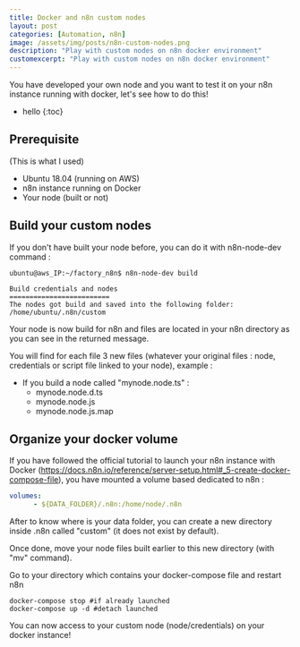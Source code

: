 ```yaml
---
title: Docker and n8n custom nodes
layout: post
categories: [Automation, n8n]
image: /assets/img/posts/n8n-custom-nodes.png
description: "Play with custom nodes on n8n docker environment"
customexcerpt: "Play with custom nodes on n8n docker environment"
---
```


You have developed your own node and you want to test it on your n8n instance running with docker, let's see how to do this!

* hello
{:toc}


## Prerequisite

(This is what I used)

- Ubuntu 18.04 (running on AWS)
- n8n instance running on Docker
- Your node (built or not)

    
## Build your custom nodes

If you don't have built your node before, you can do it with n8n-node-dev command :

```
ubuntu@aws_IP:~/factory_n8n$ n8n-node-dev build

Build credentials and nodes
=========================
The nodes got build and saved into the following folder:
/home/ubuntu/.n8n/custom
```

Your node is now build for n8n and files are located in your n8n directory as you can see in the returned message.

You will find for each file 3 new files (whatever your original files : node, credentials or script file linked to your node), example :

- If you build a node called "mynode.node.ts" :
  - mynode.node.d.ts
  - mynode.node.js
  - mynode.node.js.map
  
## Organize your docker volume

If you have followed the official tutorial to launch your n8n instance with Docker (https://docs.n8n.io/reference/server-setup.html#_5-create-docker-compose-file), you have mounted a volume based dedicated to n8n :

```yaml
volumes:
      - ${DATA_FOLDER}/.n8n:/home/node/.n8n
```

After to know where is your data folder, you can create a new directory inside .n8n called "custom" (it does not exist by default).

Once done, move your node files built earlier to this new directory (with "mv" command).

Go to your directory which contains your docker-compose file and restart n8n

```
docker-compose stop #if already launched
docker-compose up -d #detach launched
```

You can now access to your custom node (node/credentials) on your docker instance!
